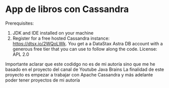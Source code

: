 # App de libros con Cassandra

Prerequisites:
1. JDK and IDE installed on your machine
2. Register for a free hosted Cassandra instance: https://dtsx.io/2WQoLWk. You get a a DataStax Astra DB account with a generous free tier that you can use to follow along the code.
License: APL 2.0



Importante aclarar que este codidgo no es de mi autoría sino que me he basado en el proyecto del canal de Youtube Java Brains
La finalidad de este proyecto es empezar a trabajar con Apache Cassandra y más adelante poder tener proyectos de mi autoría
